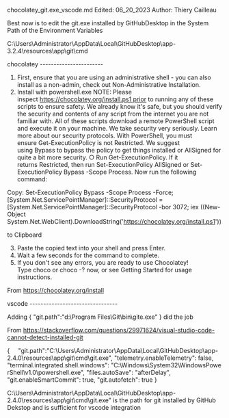 chocolatey_git.exe_vscode.md
Edited: 06_20_2023
Author: Thiery Cailleau

Best now is to edit the git.exe installed by GitHubDesktop in the System Path of the Environment Variables

C:\Users\Administrator\AppData\Local\GitHubDesktop\app-3.2.4\resources\app\git\cmd

chocolatey -----------------------

1. First, ensure that you are using an administrative shell - you can also install as a non-admin, check out Non-Administrative Installation.
2. Install with powershell.exe
NOTE: Please inspect https://chocolatey.org/install.ps1 prior to running any of these scripts to ensure safety. We already know it's safe, but you should verify the security and contents of any script from the internet you are not familiar with. All of these scripts download a remote PowerShell script and execute it on your machine. We take security very seriously. Learn more about our security protocols.
With PowerShell, you must ensure Get-ExecutionPolicy is not Restricted. We suggest using Bypass to bypass the policy to get things installed or AllSigned for quite a bit more security.
	○ Run Get-ExecutionPolicy. If it returns Restricted, then run Set-ExecutionPolicy AllSigned or Set-ExecutionPolicy Bypass -Scope Process.
Now run the following command:

Copy:
Set-ExecutionPolicy Bypass -Scope Process -Force; [System.Net.ServicePointManager]::SecurityProtocol = [System.Net.ServicePointManager]::SecurityProtocol -bor 3072; iex ((New-Object System.Net.WebClient).DownloadString('https://chocolatey.org/install.ps1')) 

to Clipboard

3. Paste the copied text into your shell and press Enter.
4. Wait a few seconds for the command to complete.
5. If you don't see any errors, you are ready to use Chocolatey! Type choco or choco -? now, or see Getting Started for usage instructions.

From <https://chocolatey.org/install>

vscode --------------------------------

Adding { "git.path":"d:\\Program Files\\Git\\bin\\gite.exe" } did the job

From <https://stackoverflow.com/questions/29971624/visual-studio-code-cannot-detect-installed-git>


{    
    "git.path":"C:\\Users\\Administrator\\AppData\\Local\\GitHubDesktop\\app-2.4.0\\resources\\app\\git\\cmd\\git.exe",
    "telemetry.enableTelemetry": false,
    "terminal.integrated.shell.windows": "C:\\Windows\\System32\\WindowsPowerShell\\v1.0\\powershell.exe",
    "files.autoSave": "afterDelay",
    "git.enableSmartCommit": true,
    "git.autofetch": true
}

C:\\Users\\Administrator\\AppData\\Local\\GitHubDesktop\\app-2.4.0\\resources\\app\\git\\cmd\\git.exe" is the path for git installed by GitHub Dekstop and is sufficient for vscode integration